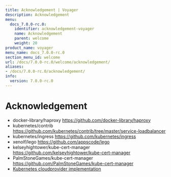```yaml
---
title: Acknowledgement | Voyager
description: Acknowledgement
menu:
  docs_7.0.0-rc.0:
    identifier: acknowledgement-voyager
    name: Acknowledgement
    parent: welcome
    weight: 20
product_name: voyager
menu_name: docs_7.0.0-rc.0
section_menu_id: welcome
url: /docs/7.0.0-rc.0/welcome/acknowledgement/
aliases:
- /docs/7.0.0-rc.0/acknowledgement/
info:
  version: 7.0.0-rc.0
---
```


# Acknowledgement

 - docker-library/haproxy https://github.com/docker-library/haproxy
 - kubernetes/contrib https://github.com/kubernetes/contrib/tree/master/service-loadbalancer
 - kubernetes/ingress https://github.com/kubernetes/ingress
 - xenolf/lego https://github.com/appscode/lego
 - kelseyhightower/kube-cert-manager https://github.com/kelseyhightower/kube-cert-manager
 - PalmStoneGames/kube-cert-manager https://github.com/PalmStoneGames/kube-cert-manager
 - [Kubernetes cloudprovider implementation](https://github.com/kubernetes/kubernetes/tree/master/pkg/cloudprovider)
